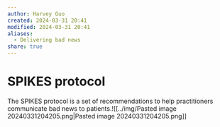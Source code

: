 ```yaml
---
author: Harvey Guo
created: 2024-03-31 20:41
modified: 2024-03-31 20:41
aliases:
  - Delivering bad news
share: true
---
```

# SPIKES protocol
The SPIKES protocol is a set of recommendations to help practitioners communicate bad news to patients.![[../img/Pasted image 20240331204205.png|Pasted image 20240331204205.png]]
